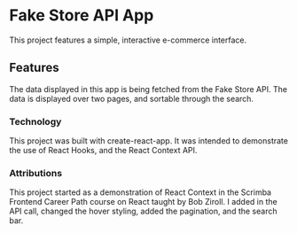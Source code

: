 # Fake Store API App

This project features a simple, interactive e-commerce interface. 

## Features

The data displayed in this app is being fetched from the Fake Store API. The data is displayed over two pages, and sortable through the search.

### Technology

This project was built with create-react-app. It was intended to demonstrate the use of React Hooks, and the React Context API.

### Attributions

This project started as a demonstration of React Context in the Scrimba Frontend Career Path course on React taught by Bob Ziroll. I added in the API call, changed the hover styling, added the pagination, and the search bar.
